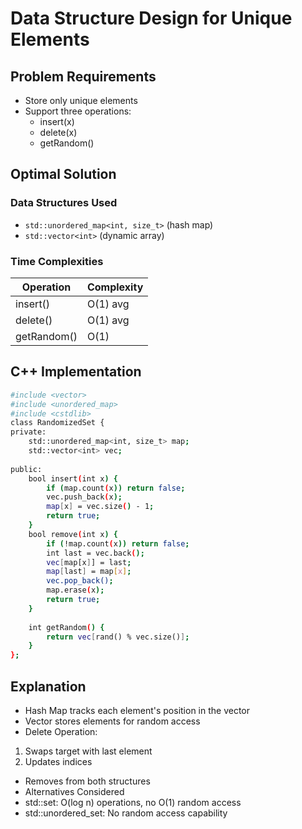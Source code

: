 # Data Structure Design for Unique Elements

## Problem Requirements
- Store only unique elements
- Support three operations:
  - insert(x)
  - delete(x) 
  - getRandom()

## Optimal Solution
### Data Structures Used
- `std::unordered_map<int, size_t>` (hash map)
- `std::vector<int>` (dynamic array)

### Time Complexities
| Operation | Complexity |
|-----------|------------|
| insert()  | O(1) avg   |
| delete()  | O(1) avg   |
| getRandom() | O(1)    |

## C++ Implementation
```bash
#include <vector>
#include <unordered_map>
#include <cstdlib>
class RandomizedSet {
private:
    std::unordered_map<int, size_t> map;
    std::vector<int> vec;
    
public:
    bool insert(int x) {
        if (map.count(x)) return false;
        vec.push_back(x);
        map[x] = vec.size() - 1;
        return true;
    }
    bool remove(int x) {
        if (!map.count(x)) return false;
        int last = vec.back();
        vec[map[x]] = last;
        map[last] = map[x];
        vec.pop_back();
        map.erase(x);
        return true;
    }
    
    int getRandom() {
        return vec[rand() % vec.size()];
    }
};
```
## Explanation
- Hash Map tracks each element's position in the vector
- Vector stores elements for random access
- Delete Operation:
1. Swaps target with last element
2. Updates indices

- Removes from both structures
- Alternatives Considered
- std::set: O(log n) operations, no O(1) random access
- std::unordered_set: No random access capability
